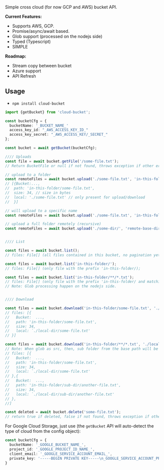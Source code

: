 Simple cross cloud (for now GCP and AWS) bucket API. 

**Current Features:**
- Supports AWS, GCP. 
- Promise/async/await based.
- Glob support (processed on the nodejs side)
- Typed (Typescript)
- SIMPLE

**Roadmap:**
- Stream copy between bucket
- Azure support
- API Refresh


## Usage

- `npm install cloud-bucket`

```ts
import {getBucket} from 'cloud-bucket';

const bucketCfg = {
  bucketName: '_BUCKET_NAME_'
  access_key_id: "_AWS_ACCESS_KEY_ID_"
  access_key_secret: "_AWS_ACCESS_KEY/_SECRET_"
};

const bucket = await getBucket(bucketCfg);

//// Uploads
const file = await bucket.getFile('/some-file.txt');
// Return BucketFile or null if not found, throws exception if other error.

// upload to a folder
const remoteFiles = await bucket.upload('./some-file.txt', 'in-this-folder/');
// [{Bucket:..., 
//  path: 'in-this-folder/some-file.txt', 
//  size: 34, // size in bytes
//  local: './some-file.txt' // only present for upload/download
//  }]

// will upload to a specific name
const remoteFiles = await bucket.upload('./some-file.txt', 'in-this-folder/new-name.txt');

// upload a full folder remotely (recursive)
const remoteFiles = await bucket.upload('./some-dir/', 'remote-base-dir/');


//// List

const files = await bucket.list();
// files: File[] (all files contained in this bucket, no pagination yet)

const files = await bucket.list('in-this-folder/');
// files: File[] (only file with the prefix 'in-this-folder/);

const files = await bucket.list('in-this-folder/**/*.txt');
// files: File[] (only file with the prefix 'in-this-folder/ and matching the glob);
// Note: Glob processing happen on the nodejs side.


//// Download

const files = await bucket.download('in-this-folder/some-file.txt', './local-dir/');
// files: [{
//   Bucket:  ...,
//   path: 'in-this-folder/some-file.txt',
//   size: 34,
//   local: `./local-dir/some-file.txt'
// }]

const files = await bucket.download('in-this-folder/**/*.txt', './local-dir/');
// Note: When glob as src, then, sub folder from the base path will be added in the local-dir
// files: [{
//   Bucket:  ...,
//   path: 'in-this-folder/some-file.txt',
//   size: 34,
//   local: `./local-dir/some-file.txt'
// },{
//   Bucket:  ...,
//   path: 'in-this-folder/sub-dir/another-file.txt',
//   size: 34,
//   local: `./local-dir/sub-dir/another-file.txt'
// },
//]

const deleted = await bucket.delete('some-file.txt');
// return true if deleted, false if not found, throws exception if other error.

```

For Google Cloud Storage, just use (the `getBucket` API will auto-detect the type of cloud from the config object): 

```ts
const bucketCfg = {
  bucketName: '_GOOGLE_BUCKET_NAME_',
  project_id: '_GOOGLE_PROJECT_ID_NAME_',
  client_email: '_GOOGLE_SERVICE_ACCOUNT_EMAIL_',
  private_key: '-----BEGIN PRIVATE KEY-----\n_GOOGLE_SERVICE_ACCOUNT_PRIVATE_KEY_WITH_NEW_LINE_\n-----END PRIVATE KEY-----'
}
```